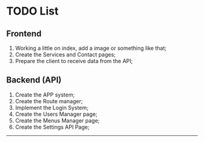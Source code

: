 # **TODO List**

## Frontend
1. Working a little on index, add a image or something like that;
2. Create the Services and Contact pages;
3. Prepare the client to receive data from the API;

## Backend (API)
1. Create the APP system;
2. Create the Route manager;
3. Implement the Login System;
4. Create the Users Manager page;
5. Create the Menus Manager page;
6. Create the Settings API Page;

_____________________________________________________________


